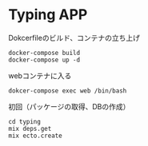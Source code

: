 # Typing APP

Dokcerfileのビルド、コンテナの立ち上げ
```
docker-compose build
docker-compose up -d
```

webコンテナに入る
```
dokcer-compose exec web /bin/bash
```

初回（パッケージの取得、DBの作成）
```
cd typing
mix deps.get
mix ecto.create
```
